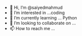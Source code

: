 - 👋 Hi, I’m @saiyedmahmud
- 👀 I’m interested in ...coding
- 🌱 I’m currently learning ... Python
- 💞️ I’m looking to collaborate on ...
- 📫 How to reach me ...

<!---
saiyedmahmud/saiyedmahmud is a ✨ special ✨ repository because its `README.md` (this file) appears on your GitHub profile.
You can click the Preview link to take a look at your changes.
--->
